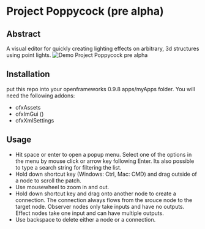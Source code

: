 # Project Poppycock (pre alpha)
## Abstract
A visual editor for quickly creating lighting effects on arbitrary, 3d structures using point lights.
![Demo Project Poppycock pre alpha](https://github.com/schulterklopfer/ProjectPoppycock/raw/master/demo.gif)
## Installation
put this repo into your openframeworks 0.9.8 apps/myApps folder.
You will need the following addons:
* ofxAssets
* ofxImGui ()
* ofxXmlSettings
## Usage
* Hit space or enter to open a popup menu. Select one of the options in the menu by mouse click or arrow key following Enter.
Its also possible to type a search string for filtering the list.
* Hold down shortcut key (Windows: Ctrl, Mac: CMD) and drag outside of a node to scroll the patch.
* Use mousewheel to zoom in and out.
* Hold down shortcut key and drag onto another node to create a connection. The connection always flows from the srouce node to the target node.
Observer nodes only take inputs and have no outputs.
Effect nodes take one input and can have multiple outputs.
* Use backspace to delete either a node or a connection.
